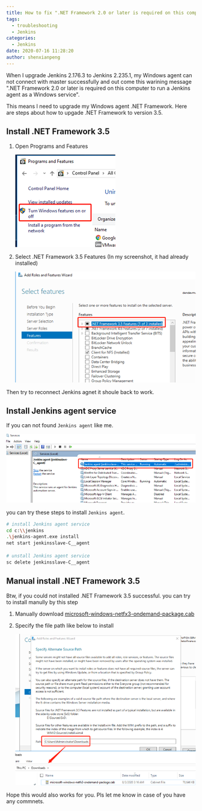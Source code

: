 ```yaml
---
title: How to fix ".NET Framework 2.0 or later is required on this computer to run a Jenkins agent as a Windows service"
tags:
  - troubleshooting
  - Jenkins
categories:
  - Jenkins
date: 2020-07-16 11:28:20
author: shenxianpeng
---
```


When I upgrade Jenkins 2.176.3 to Jenkins 2.235.1, my Windows agent can not connect with master successfully and out come this warining message ".NET Framework 2.0 or later is required on this computer to run a Jenkins agent as a Windows service".

<!-- more -->

This means I need to upgrade my Windows agent .NET Framework. Here are steps about how to upgade .NET Framework to version 3.5.

## Install .NET Framework 3.5

1. Open Programs and Features 

   ![Programs and Features](jenkins-windows-agent-connect-problem/1.png)

2. Select .NET Framework 3.5 Features (In my screenshot, it had already installed) 

    ![Features](jenkins-windows-agent-connect-problem/2.png)

Then try to reconnect Jenkins agnet it shoule back to work.

## Install Jenkins agent service

If you can not found `Jenkins agent` like me. 

![Jenkins agent service](jenkins-windows-agent-connect-problem/4.png)

you can try these steps to install `Jenkins agent`.

```bash
# install Jenkins agent service
cd c:\\jenkins
.\jenkins-agent.exe install
net start jenkinsslave-C__agent

# unstall Jenkins agent service
sc delete jenkinsslave-C__agent
```

## Manual install .NET Framework 3.5

Btw, if you could not installed .NET Framework 3.5 successful. you can try to install manully by this step

1. Manually download [microsoft-windows-netfx3-ondemand-package.cab](https://androidfilehost.com/?w=file-thanks&fid=745425885120760819&mid=281&download_id=ae5a0bbf16ac7040fc659c1ab314a4d1&tid=1596439593&hc=5d26b6c7dad0b741ec6767407c715296cd418b810a28d46cf136fa579b0e008d)

2. Specify the file path like below to install

    ![microsoft-windows-netfx3-ondemand-package.cab file path](jenkins-windows-agent-connect-problem/3.png)


Hope this would also works for you. Pls let me know in case of you have any commnets.



